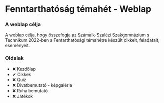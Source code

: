 # Fenntarthatóság témahét - Weblap

### A weblap célja
A weblap célja, hogy összefogja az Számalk-Szalézi Szakgomnázium s Technikum 2022-ben a Fentarthatósági témahétre készült cikkeit, feladatait, eseményeit. 

### Oldalak
 - ❌ Kezdőlap
 - ✔ Cikkek
 - ❌ Quiz
 - ❌ Divatbemutató - képgaléria
 - ❌ Ruha bemutató
 - ❌ Játékok
 
